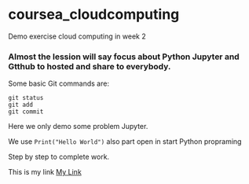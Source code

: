 # coursea_cloudcomputing
Demo exercise cloud computing in week 2

### Almost the lession will say focus about Python Jupyter and Gtthub to hosted and share to everybody.

Some basic Git commands are:
```
git status
git add
git commit
```
Here we only demo some problem Jupyter. 

We use `Print("Hello World")` also part open in start Python propraming 

Step by step to complete work.

This is my link [My Link](https://colab.research.google.com/drive/17y9IwJXQB4KZkFxIEUvvEGm7BY1ZQjW-?usp=sharing)
